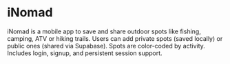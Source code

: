# iNomad
iNomad is a mobile app to save and share outdoor spots like fishing, camping, ATV or hiking trails. Users can add private spots (saved locally) or public ones (shared via Supabase). Spots are color-coded by activity. Includes login, signup, and persistent session support.
